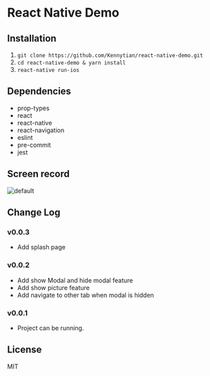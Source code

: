 # React Native Demo

## Installation
1. `git clone https://github.com/Kennytian/react-native-demo.git`
2. `cd react-native-demo & yarn install`
3. `react-native run-ios`

## Dependencies

- prop-types
- react
- react-native
- react-navigation
- eslint
- pre-commit
- jest

## Screen record
![default](https://user-images.githubusercontent.com/2621619/38786756-82e992a0-40ef-11e8-9edb-61458ef02234.gif)

## Change Log

### v0.0.3

- Add splash page

### v0.0.2

- Add show Modal and hide modal feature
- Add show picture feature
- Add navigate to other tab when modal is hidden

### v0.0.1

- Project can be running.

## License

MIT
